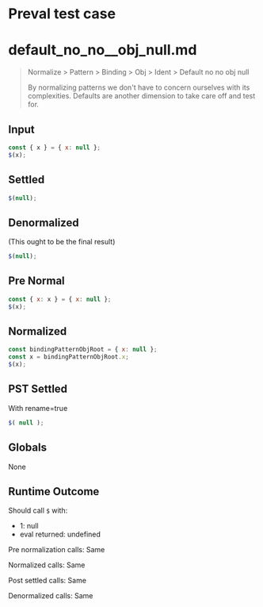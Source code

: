 # Preval test case

# default_no_no__obj_null.md

> Normalize > Pattern > Binding > Obj > Ident > Default no no  obj null
>
> By normalizing patterns we don't have to concern ourselves with its complexities. Defaults are another dimension to take care off and test for.

## Input

`````js filename=intro
const { x } = { x: null };
$(x);
`````

## Settled


`````js filename=intro
$(null);
`````

## Denormalized
(This ought to be the final result)

`````js filename=intro
$(null);
`````

## Pre Normal


`````js filename=intro
const { x: x } = { x: null };
$(x);
`````

## Normalized


`````js filename=intro
const bindingPatternObjRoot = { x: null };
const x = bindingPatternObjRoot.x;
$(x);
`````

## PST Settled
With rename=true

`````js filename=intro
$( null );
`````

## Globals

None

## Runtime Outcome

Should call `$` with:
 - 1: null
 - eval returned: undefined

Pre normalization calls: Same

Normalized calls: Same

Post settled calls: Same

Denormalized calls: Same
